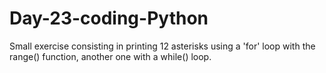 # Day-23-coding-Python
Small exercise consisting in printing 12 asterisks using a 'for' loop with the range() function, another one with a while() loop.
